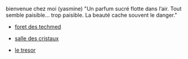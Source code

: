 bienvenue chez moi (yasmine) 
"Un parfum sucré flotte dans l’air. Tout semble paisible… trop paisible. La beauté cache souvent le danger."
 
<ul>
  <li><a href="foretdestechmed.md">foret des techmed</li>      
  </ul>
<ul>
  <li><a href="salledescristaux.md">salle des cristaux</li>      
  </ul>
<ul>
  <li><a href="tresor.md">le tresor</li>      
  </ul>

